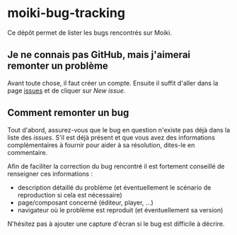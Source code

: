 # moiki-bug-tracking
Ce dépôt permet de lister les bugs rencontrés sur Moiki.

## Je ne connais pas GitHub, mais j'aimerai remonter un problème
Avant toute chose, il faut créer un compte.
Ensuite il suffit d'aller dans la page [issues](https://github.com/kaelhem/moiki-bug-tracking/issues) et de cliquer sur _New issue_.

## Comment remonter un bug
Tout d'abord, assurez-vous que le bug en question n'existe pas déjà dans la liste des _issues_. S'il est déjà présent et que vous avez des informations complémentaires à fournir pour aider à sa résolution, dites-le en commentaire.

Afin de faciliter la correction du bug rencontré il est fortement conseillé de renseigner ces informations :
+ description détaillé du problème (et éventuellement le scénario de reproduction si cela est nécessaire)
+ page/composant concerné (éditeur, player, ...)
+ navigateur où le problème est reproduit (et éventuellement sa version)

N'hésitez pas à ajouter une capture d'écran si le bug est difficile à décrire.
